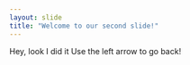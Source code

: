 ```yaml
---
layout: slide
title: "Welcome to our second slide!"
---
```

Hey, look I did it 
Use the left arrow to go back!
